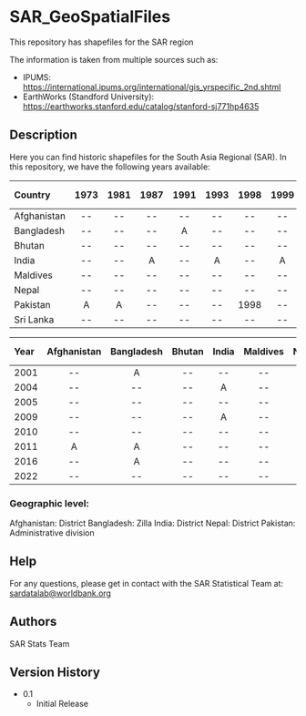 # SAR_GeoSpatialFiles
This repository has shapefiles for the SAR region

The information is taken from multiple sources such as:
* IPUMS: https://international.ipums.org/international/gis_yrspecific_2nd.shtml
* EarthWorks (Standford University): https://earthworks.stanford.edu/catalog/stanford-sj771hp4635


## Description
Here you can find historic shapefiles for the South Asia Regional (SAR). 
In this repository, we have the following years available:


| Country      | 1973   | 1981        | 1987  | 1991   | 1993      | 1998  | 1999 | Sri Lanka | 
| :----        | :----: | :----:      | :----: | :----:  |  :----:  | :----: | :----:   | :----:    | 
| Afghanistan  |   --   | --          | --    | --      | --       | --     | --       |  --  | 
| Bangladesh   |   --   | --          | --    | A      | --       | --     | --       |  --  | 
| Bhutan       |   --   | --          | --    | --      | --       | --     | --       |  --  | 
| India        |   --   | --          | A    | --      | A         | --     | A       |  --  | 
| Maldives     |   --   | --          | --    | --      | --       | --     | --       |  --  | 
| Nepal        |   --   | --          | --    | --      | --       | --     | --       |  --  | 
| Pakistan     |   A    | A           | --    | --      | --       | 1998     | --       |  --  | 
| Sri Lanka    |   --   | --          | --    | --      | --       | --     | --       |  --  | 


| Year    | Afghanistan | Bangladesh | Bhutan | India  | Maldives | Nepal  | Pakistan | Sri Lanka | 
| :----   | :----:      | :----:     | :----: | :----: |  :----:  | :----: | :----:   | :----:    | 
| 2001    |     --      | A          | --  | --   | --  | A   | --  |  --  |
| 2004    |     --      | --         | --  | A   | --  | --   | --  |  --  |
| 2005    |     --      | --          | --  | --   | --  | --   | --  |  --  | 
| 2009    |     --      | --         | --  | A   | --  | --   | --  |  --  |
| 2010    |     --      | --          | --  | --   | --  | --   | --  |  --  | 
| 2011    |     A      | A          | --  | --   | --  | A   | --  |  --  | 
| 2016    |     --      | A          | --  | --   | --  | --   | --  |  --  | 
| 2022    |     --      | --          | --  | --   | --  | --   | --  |  --  | 

### Geographic level:
Afghanistan: District
Bangladesh:  Zilla
India:       District
Nepal:       District
Pakistan:    Administrative division

## Help
For any questions, please get in contact with the SAR Statistical Team at: sardatalab@worldbank.org

## Authors
SAR Stats Team

## Version History
* 0.1
    * Initial Release
